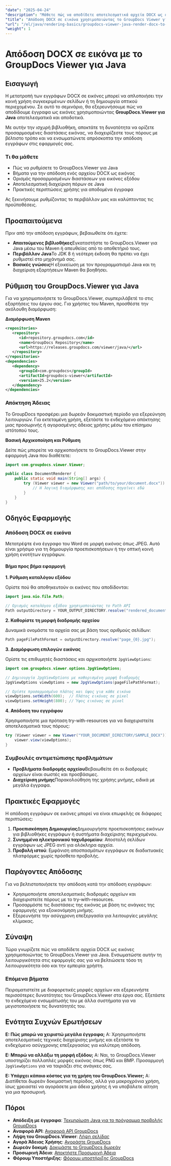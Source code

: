 ```yaml
---
"date": "2025-04-24"
"description": "Μάθετε πώς να αποδίδετε αποτελεσματικά αρχεία DOCX ως εικόνες χρησιμοποιώντας το GroupDocs Viewer για Java. Αυτός ο οδηγός καλύπτει την εγκατάσταση, τη διαμόρφωση και τις πρακτικές εφαρμογές."
"title": "Απόδοση DOCX σε εικόνα χρησιμοποιώντας το GroupDocs Viewer για Java&#58; Ένας πλήρης οδηγός"
"url": "/el/java/rendering-basics/groupdocs-viewer-java-render-docx-to-image/"
"weight": 1
---
```


# Απόδοση DOCX σε εικόνα με το GroupDocs Viewer για Java

## Εισαγωγή

Η μετατροπή των εγγράφων DOCX σε εικόνες μπορεί να απλοποιήσει την κοινή χρήση συγκεκριμένων σελίδων ή τη δημιουργία οπτικού περιεχομένου. Σε αυτό το σεμινάριο, θα εξερευνήσουμε πώς να αποδίδουμε έγγραφα ως εικόνες χρησιμοποιώντας **GroupDocs.Viewer για Java** αποτελεσματικά και αποδοτικά.

Με αυτήν την ισχυρή βιβλιοθήκη, αποκτάτε τη δυνατότητα να ορίζετε προσαρμοσμένες διαστάσεις εικόνας, να διαχειρίζεστε τους πόρους με βέλτιστο τρόπο και να ενσωματώνετε απρόσκοπτα την απόδοση εγγράφων στις εφαρμογές σας.

### Τι θα μάθετε

- Πώς να ρυθμίσετε το GroupDocs.Viewer για Java
- Βήματα για την απόδοση ενός αρχείου DOCX ως εικόνας
- Ορισμός προσαρμοσμένων διαστάσεων για εικόνες εξόδου
- Αποτελεσματική διαχείριση πόρων σε Java
- Πρακτικές περιπτώσεις χρήσης για αποδομένα έγγραφα

Ας ξεκινήσουμε ρυθμίζοντας το περιβάλλον μας και καλύπτοντας τις προϋποθέσεις.

## Προαπαιτούμενα

Πριν από την απόδοση εγγράφων, βεβαιωθείτε ότι έχετε:

- **Απαιτούμενες βιβλιοθήκες**Εγκαταστήστε το GroupDocs.Viewer για Java μέσω του Maven ή απευθείας από το αποθετήριό τους.
- **Περιβάλλον Java**Το JDK 8 ή νεότερη έκδοση θα πρέπει να έχει ρυθμιστεί στο μηχάνημά σας.
- **Βασικές γνώσεις**Η εξοικείωση με τον προγραμματισμό Java και τη διαχείριση εξαρτήσεων Maven θα βοηθήσει.

## Ρύθμιση του GroupDocs.Viewer για Java

Για να χρησιμοποιήσετε το GroupDocs.Viewer, συμπεριλάβετέ το στις εξαρτήσεις του έργου σας. Για χρήστες του Maven, προσθέστε την ακόλουθη διαμόρφωση:

**Διαμόρφωση Maven**

```xml
<repositories>
   <repository>
      <id>repository.groupdocs.com</id>
      <name>GroupDocs Repository</name>
      <url>https://releases.groupdocs.com/viewer/java/</url>
   </repository>
</repositories>
<dependencies>
   <dependency>
      <groupId>com.groupdocs</groupId>
      <artifactId>groupdocs-viewer</artifactId>
      <version>25.2</version>
   </dependency>
</dependencies>
```

### Απόκτηση Άδειας

Το GroupDocs προσφέρει μια δωρεάν δοκιμαστική περίοδο για εξερεύνηση λειτουργιών. Για εκτεταμένη χρήση, εξετάστε το ενδεχόμενο απόκτησης μιας προσωρινής ή αγορασμένης άδειας χρήσης μέσω του επίσημου ιστότοπού τους.

**Βασική Αρχικοποίηση και Ρύθμιση**

Δείτε πώς μπορείτε να αρχικοποιήσετε το GroupDocs.Viewer στην εφαρμογή Java που διαθέτετε:

```java
import com.groupdocs.viewer.Viewer;

public class DocumentRenderer {
    public static void main(String[] args) {
        try (Viewer viewer = new Viewer("path/to/your/document.docx")) {
            // Η λογική διαμόρφωσης και απόδοσης πηγαίνει εδώ
        }
    }
}
```

## Οδηγός Εφαρμογής

### Απόδοση DOCX σε εικόνα

Μετατρέψτε ένα έγγραφο του Word σε μορφή εικόνας όπως JPEG. Αυτό είναι χρήσιμο για τη δημιουργία προεπισκοπήσεων ή την οπτική κοινή χρήση ενοτήτων εγγράφων.

#### Βήμα προς βήμα εφαρμογή

**1. Ρύθμιση καταλόγου εξόδου**

Ορίστε πού θα αποθηκευτούν οι εικόνες που αποδίδονται:

```java
import java.nio.file.Path;

// Ορισμός καταλόγου εξόδου χρησιμοποιώντας το Path API
Path outputDirectory = YOUR_OUTPUT_DIRECTORY.resolve("rendered_document");
```

**2. Καθορίστε τη μορφή διαδρομής αρχείου**

Δυναμικά ονομάστε τα αρχεία σας με βάση τους αριθμούς σελίδων:

```java
Path pageFilePathFormat = outputDirectory.resolve("page_{0}.jpg");
```

**3. Διαμόρφωση επιλογών εικόνας**

Ορίστε τις επιθυμητές διαστάσεις και αρχικοποιήστε `JpgViewOptions`:

```java
import com.groupdocs.viewer.options.JpgViewOptions;

// Δημιουργία JpgViewOptions με καθορισμένη μορφή διαδρομής
JpgViewOptions viewOptions = new JpgViewOptions(pageFilePathFormat);

// Ορίστε προσαρμοσμένο πλάτος και ύψος για κάθε εικόνα
viewOptions.setWidth(600);  // Πλάτος εικόνας σε pixel
viewOptions.setHeight(800); // Ύψος εικόνας σε pixel
```

**4. Απόδοση του εγγράφου**

Χρησιμοποιήστε μια πρόταση try-with-resources για να διαχειριστείτε αποτελεσματικά τους πόρους:

```java
try (Viewer viewer = new Viewer("YOUR_DOCUMENT_DIRECTORY/SAMPLE_DOCX")) {
    viewer.view(viewOptions);
}
```

### Συμβουλές αντιμετώπισης προβλημάτων

- **Προβλήματα διαδρομής αρχείου**Βεβαιωθείτε ότι οι διαδρομές αρχείων είναι σωστές και προσβάσιμες.
- **Διαχείριση μνήμης**Παρακολούθηση της χρήσης μνήμης, ειδικά με μεγάλα έγγραφα.

## Πρακτικές Εφαρμογές

Η απόδοση εγγράφων σε εικόνες μπορεί να είναι επωφελής σε διάφορες περιπτώσεις:

1. **Προεπισκόπηση Δημιουργίας**Δημιουργήστε προεπισκοπήσεις εικόνων για βιβλιοθήκες εγγράφων ή συστήματα διαχείρισης περιεχομένου.
2. **Συνημμένα ηλεκτρονικού ταχυδρομείου**: Αποστολή σελίδων εγγράφων ως JPEG αντί για ολόκληρα αρχεία.
3. **Προβολή ιστού**: Εμφάνιση αποσπασμάτων εγγράφων σε διαδικτυακές πλατφόρμες χωρίς πρόσθετο προβολής.

## Παράγοντες Απόδοσης

Για να βελτιστοποιήσετε την απόδοση κατά την απόδοση εγγράφων:

- Χρησιμοποιήστε αποτελεσματικές διαδρομές αρχείων και διαχειριστείτε πόρους με το try-with-resources.
- Προσαρμόστε τις διαστάσεις της εικόνας με βάση τις ανάγκες της εφαρμογής για εξοικονόμηση μνήμης.
- Εξερευνήστε την ασύγχρονη επεξεργασία για λειτουργίες μεγάλης κλίμακας.

## Σύναψη

Τώρα γνωρίζετε πώς να αποδίδετε αρχεία DOCX ως εικόνες χρησιμοποιώντας το GroupDocs.Viewer για Java. Ενσωματώστε αυτήν τη λειτουργικότητα στις εφαρμογές σας για να βελτιώσετε τόσο τη λειτουργικότητα όσο και την εμπειρία χρήστη.

### Επόμενα βήματα

Πειραματιστείτε με διαφορετικές μορφές αρχείων και εξερευνήστε περισσότερες δυνατότητες του GroupDocs.Viewer στα έργα σας. Εξετάστε το ενδεχόμενο ενσωμάτωσής του με άλλα συστήματα για να μεγιστοποιήσετε τις δυνατότητές του.

## Ενότητα Συχνών Ερωτήσεων

**Ε: Πώς μπορώ να χειριστώ μεγάλα έγγραφα;**
Α: Χρησιμοποιήστε αποτελεσματικές τεχνικές διαχείρισης μνήμης και εξετάστε το ενδεχόμενο ασύγχρονης επεξεργασίας για καλύτερη απόδοση.

**Ε: Μπορώ να αλλάξω τη μορφή εξόδου;**
Α: Ναι, το GroupDocs.Viewer υποστηρίζει πολλαπλές μορφές εικόνας όπως PNG και BMP. Προσαρμογή `JpgViewOptions` για να ταιριάζει στις ανάγκες σας.

**Ε: Υπάρχει κάποιο κόστος για τη χρήση του GroupDocs.Viewer;**
Α: Διατίθεται δωρεάν δοκιμαστική περίοδος, αλλά για μακροχρόνια χρήση, ίσως χρειαστεί να αγοράσετε μια άδεια χρήσης ή να υποβάλετε αίτηση για μια προσωρινή.

## Πόροι

- **Απόδειξη με έγγραφα**: [Τεκμηρίωση Java για το πρόγραμμα προβολής GroupDocs](https://docs.groupdocs.com/viewer/java/)
- **Αναφορά API**: [Αναφορά API GroupDocs](https://reference.groupdocs.com/viewer/java/)
- **Λήψη του GroupDocs.Viewer**: [Λήψη σελίδας](https://releases.groupdocs.com/viewer/java/)
- **Αγορά Άδειας Χρήσης**: [Αγοράστε GroupDocs](https://purchase.groupdocs.com/buy)
- **Δωρεάν δοκιμή**: [Δοκιμάστε το GroupDocs δωρεάν](https://releases.groupdocs.com/viewer/java/)
- **Προσωρινή Άδεια**: [Αποκτήστε Προσωρινή Άδεια](https://purchase.groupdocs.com/temporary-license/)
- **Φόρουμ Υποστήριξης**: [Φόρουμ υποστήριξης GroupDocs](https://forum.groupdocs.com/c/viewer/9)